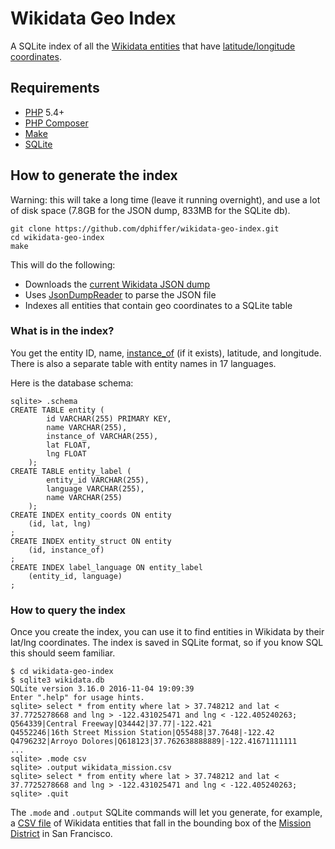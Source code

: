 # Wikidata Geo Index

A SQLite index of all the [Wikidata entities](https://www.wikidata.org/) that have [latitude/longitude coordinates](https://www.wikidata.org/wiki/Property:P625).

## Requirements

* [PHP](https://secure.php.net/) 5.4+
* [PHP Composer](https://getcomposer.org/)
* [Make](https://www.gnu.org/software/make/)
* [SQLite](https://www.sqlite.org/)

## How to generate the index

Warning: this will take a long time (leave it running overnight), and use a lot of disk space (7.8GB for the JSON dump, 833MB for the SQLite db).

```
git clone https://github.com/dphiffer/wikidata-geo-index.git
cd wikidata-geo-index
make
```

This will do the following:

* Downloads the [current Wikidata JSON dump](https://www.wikidata.org/wiki/Wikidata:Database_download#JSON_dumps_.28recommended.29)
* Uses [JsonDumpReader](https://github.com/JeroenDeDauw/JsonDumpReader) to parse the JSON file
* Indexes all entities that contain geo coordinates to a SQLite table

### What is in the index?

You get the entity ID, name, [instance_of](https://www.wikidata.org/wiki/Property:P31) (if it exists), latitude, and longitude. There is also a separate table with entity names in 17 languages.

Here is the database schema:

```
sqlite> .schema
CREATE TABLE entity (
		id VARCHAR(255) PRIMARY KEY,
		name VARCHAR(255),
		instance_of VARCHAR(255),
		lat FLOAT,
		lng FLOAT
	);
CREATE TABLE entity_label (
		entity_id VARCHAR(255),
		language VARCHAR(255),
		name VARCHAR(255)
	);
CREATE INDEX entity_coords ON entity
	(id, lat, lng)
;
CREATE INDEX entity_struct ON entity
	(id, instance_of)
;
CREATE INDEX label_language ON entity_label
	(entity_id, language)
;
```

### How to query the index

Once you create the index, you can use it to find entities in Wikidata by their lat/lng coordinates. The index is saved in SQLite format, so if you know SQL this should seem familiar.

```
$ cd wikidata-geo-index
$ sqlite3 wikidata.db
SQLite version 3.16.0 2016-11-04 19:09:39
Enter ".help" for usage hints.
sqlite> select * from entity where lat > 37.748212 and lat < 37.7725278668 and lng > -122.431025471 and lng < -122.405240263;
Q564339|Central Freeway|Q34442|37.77|-122.421
Q4552246|16th Street Mission Station|Q55488|37.7648|-122.42
Q4796232|Arroyo Dolores|Q618123|37.762638888889|-122.41671111111
...
sqlite> .mode csv
sqlite> .output wikidata_mission.csv
sqlite> select * from entity where lat > 37.748212 and lat < 37.7725278668 and lng > -122.431025471 and lng < -122.405240263;
sqlite> .quit
```

The `.mode` and `.output` SQLite commands will let you generate, for example, a [CSV file](https://gist.github.com/dphiffer/39388701370b26441cb70b665f73ed55) of Wikidata entities that fall in the bounding box of the [Mission District](https://whosonfirst.mapzen.com/spelunker/id/1108830809/) in San Francisco.
